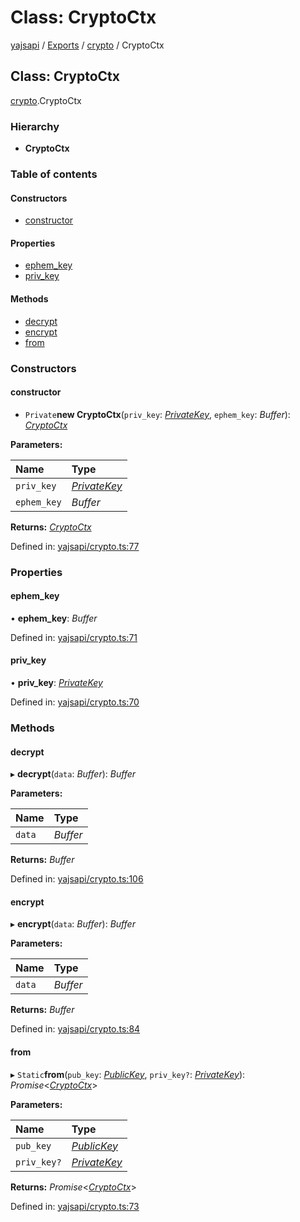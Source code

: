 # Class: CryptoCtx

[yajsapi](../yajsapi.md) / [Exports](../modules/) / [crypto](../modules/crypto.md) / CryptoCtx

## Class: CryptoCtx

[crypto](../modules/crypto.md).CryptoCtx

### Hierarchy

* **CryptoCtx**

### Table of contents

#### Constructors

* [constructor](crypto.cryptoctx.md#constructor)

#### Properties

* [ephem\_key](crypto.cryptoctx.md#ephem_key)
* [priv\_key](crypto.cryptoctx.md#priv_key)

#### Methods

* [decrypt](crypto.cryptoctx.md#decrypt)
* [encrypt](crypto.cryptoctx.md#encrypt)
* [from](crypto.cryptoctx.md#from)

### Constructors

#### constructor

* `Private`**new CryptoCtx**\(`priv_key`: [_PrivateKey_](crypto.privatekey.md), `ephem_key`: _Buffer_\): [_CryptoCtx_](crypto.cryptoctx.md)

**Parameters:**

| Name | Type |
| :--- | :--- |
| `priv_key` | [_PrivateKey_](crypto.privatekey.md) |
| `ephem_key` | _Buffer_ |

**Returns:** [_CryptoCtx_](crypto.cryptoctx.md)

Defined in: [yajsapi/crypto.ts:77](https://github.com/golemfactory/yajsapi/blob/289a25a/yajsapi/crypto.ts#L77)

### Properties

#### ephem\_key

• **ephem\_key**: _Buffer_

Defined in: [yajsapi/crypto.ts:71](https://github.com/golemfactory/yajsapi/blob/289a25a/yajsapi/crypto.ts#L71)

#### priv\_key

• **priv\_key**: [_PrivateKey_](crypto.privatekey.md)

Defined in: [yajsapi/crypto.ts:70](https://github.com/golemfactory/yajsapi/blob/289a25a/yajsapi/crypto.ts#L70)

### Methods

#### decrypt

▸ **decrypt**\(`data`: _Buffer_\): _Buffer_

**Parameters:**

| Name | Type |
| :--- | :--- |
| `data` | _Buffer_ |

**Returns:** _Buffer_

Defined in: [yajsapi/crypto.ts:106](https://github.com/golemfactory/yajsapi/blob/289a25a/yajsapi/crypto.ts#L106)

#### encrypt

▸ **encrypt**\(`data`: _Buffer_\): _Buffer_

**Parameters:**

| Name | Type |
| :--- | :--- |
| `data` | _Buffer_ |

**Returns:** _Buffer_

Defined in: [yajsapi/crypto.ts:84](https://github.com/golemfactory/yajsapi/blob/289a25a/yajsapi/crypto.ts#L84)

#### from

▸ `Static`**from**\(`pub_key`: [_PublicKey_](crypto.publickey.md), `priv_key?`: [_PrivateKey_](crypto.privatekey.md)\): _Promise_&lt;[_CryptoCtx_](crypto.cryptoctx.md)&gt;

**Parameters:**

| Name | Type |
| :--- | :--- |
| `pub_key` | [_PublicKey_](crypto.publickey.md) |
| `priv_key?` | [_PrivateKey_](crypto.privatekey.md) |

**Returns:** _Promise_&lt;[_CryptoCtx_](crypto.cryptoctx.md)&gt;

Defined in: [yajsapi/crypto.ts:73](https://github.com/golemfactory/yajsapi/blob/289a25a/yajsapi/crypto.ts#L73)


